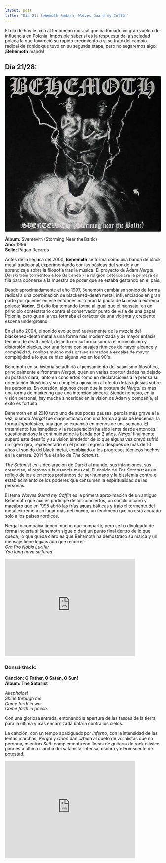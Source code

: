 ```yaml
---
layout: post
title: "Día 21: Behemoth &mdash; Wolves Guard my Coffin"
---
```


El día de hoy le toca al fenómeno musical que ha tomado un gran vuelco de influencia en Polonia. Imposible saber si es la respuesta de la sociedad polaca la que favoreció su rápido crecimiento o si se trató del cambio radical de sonido que tuvo en su segunda etapa, pero no negaremos algo:  
¡**Behemoth** manda!

<!-- more -->

## Día 21/28:

![Portada del Álbum](/images/behemoth-sventevithstormingnearthebaltic.jpg)

**Álbum:** Sventevith (Storming Near the Baltic)  
**Año:** 1996  
**Sello:** Pagan Records  

Antes de la llegada del 2000, **Behemoth** se forma como una banda de black metal tradicional, experimentando con las básicas del sonido y un aprendizaje sobre la filosofía tras la música. El proyecto de Adam *Nergal* Darski traía tormentos a los Balcanes y la religión católica era la primera en fila para oponerse a la muestra de poder que se estaba gestando en el país.

Desde aproximadamente el año 1997, Behemoth cambia su sonido de forma radical a una combinación de blackened-death metal, influenciados en gran parte por quienes en ese entonces marcaron la pauta de la música extrema polaca: **Vader**. El éxito iba tomando forma al igual que el mensaje, en un principio contestatario contra el conservador punto de vista de una papal Polonia, pero que a la vez formaba el carácter de una violenta y creciente escena underground.

En el año 2004, el sonido evolucionó nuevamente de la mezcla del blackened-death metal a una forma más modernizada y de mayor énfasis técnico de death metal, dejando en su forma sonora el minimalismo y distorsión blacker, por una forma con pasajes rítmicos de mayor alcance y complejidad, sonidos mucho más graves sumados a escalas de mayor complejidad a lo que se hizo alguna vez en los 90's.

Behemoth en su historia se adhirió al pensamiento del satanismo filosófico, principalmente el frontman *Nergal*, quién en varias oportunidades ha dejado su postura clara, tanto en conciertos como en declaraciones a la prensa su orientación filosófica y su completa oposición al efecto de las iglesias sobre las personas. En cuestión, algunos creen que la postura de *Nergal* es más una forma de marketing que una intención sincera. Siendo honesto, en la visión personal, hay mucha sinceridad en la visión de Adam y compañía, el éxito es fortuito.

Behemoth en el 2010 tuvo uno de sus pocas pausas, pero la más grave a la vez, cuando *Nergal* fue diagnosticado con una forma aguda de leucemia, la forma *linfoblástica*, una que se  expandió en menos de una semana. El tratamiento fue inmediato y la recuperación ha sido lenta desde entonces, cuestionándose la continuidad de la banda por 2 años. *Nergal* finalmente superó este desafío y su visión alrededor de lo que alguna vez creyó sufrió un ligero giro, representado en el primer regreso después de más de 10 años al sonido del black metal, combinado a los progresos técnicos hechos en la carrera. 2014 fue el año de *The Satanist*.

*The Satanist* es la declaración de Darski al mundo, sus intenciones, sus creencias, el retorno a la esencia musical. El sonido de *The Satanist* es un reflejo de los elementos profundos del ser humano y la blasfemia contra el establecimiento de los poderes que consumen la espiritualidad de las personas.

El tema *Wolves Guard my Coffin* es la primera aproximación de un antiguo Behemoth que aún es partícipe de los conciertos, un sonido oscuro y macabro que en 1995 abrió las frías aguas bálticas y trajo el tormento del metal extremo a un lugar más del mundo, un fenómeno que no está acotado solo a los países nórdicos.

Nergal y compañía tienen mucho que compartir, pero se ha divulgado de forma incierta si Behemoth sigue o dará un punto final dentro de lo que queda, lo que queda claro es que Behemoth ha demostrado su marca y un mensaje tiene leguas aún que recorrer:  
*Ora Pro Nobis Lucifer  
You long have suffered*.

<iframe width="420" height="315" src="https://www.youtube.com/embed/nQTJeGnOXZo" frameborder="0" allowfullscreen></iframe>

### Bonus track:
**Canción: O Father, O Satan, O Sun!**  
**Álbum: The Satanist**

*Akephalos!  
Shine through me  
Come forth in war  
Come forth in peace.*

Con una gloriosa entrada, entonando la apertura de las fauces de la tierra para la última y más encarnizada batalla contra los cielos.

La canción, con un tempo apaciguado por *Inferno*, con la intensidad de las lentas marchas, *Nergal* y *Orion* dan cabida al dueto de vocalistas que no perdona, mientras *Seth* complementa con líneas de guitarra de rock clásico para esta última marcha del satanista, intensa, oscura y efervescente de potestad.

<iframe width="420" height="315" src="https://www.youtube.com/embed/BnAPQJ1RAzc" frameborder="0" allowfullscreen></iframe>